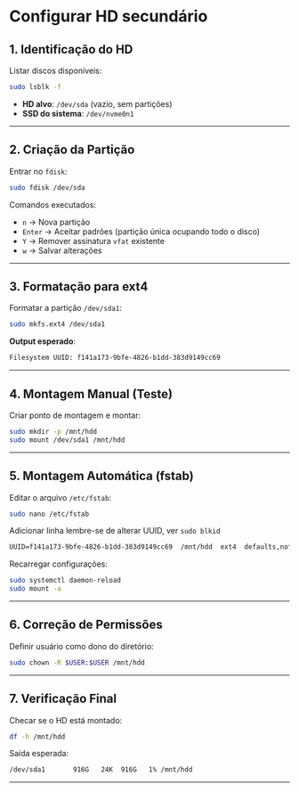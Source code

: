 # Configurar HD secundário

## **1. Identificação do HD**

Listar discos disponíveis:

```bash
sudo lsblk -f
```

- **HD alvo**: `/dev/sda` (vazio, sem partições)
- **SSD do sistema**: `/dev/nvme0n1`

---

## **2. Criação da Partição**

Entrar no `fdisk`:

```bash
sudo fdisk /dev/sda
```

Comandos executados:

- `n` → Nova partição
- `Enter` → Aceitar padrões (partição única ocupando todo o disco)
- `Y` → Remover assinatura `vfat` existente
- `w` → Salvar alterações

---

## **3. Formatação para ext4**

Formatar a partição `/dev/sda1`:

```bash
sudo mkfs.ext4 /dev/sda1
```

**Output esperado**:

```txt
Filesystem UUID: f141a173-9bfe-4826-b1dd-383d9149cc69
```

---

## **4. Montagem Manual (Teste)**

Criar ponto de montagem e montar:

```bash
sudo mkdir -p /mnt/hdd
sudo mount /dev/sda1 /mnt/hdd
```

---

## **5. Montagem Automática (fstab)**

Editar o arquivo `/etc/fstab`:

```bash
sudo nano /etc/fstab
```

Adicionar linha lembre-se de alterar UUID, ver `sudo blkid`

```txt
UUID=f141a173-9bfe-4826-b1dd-383d9149cc69  /mnt/hdd  ext4  defaults,nofail  0  2
```

Recarregar configurações:

```bash
sudo systemctl daemon-reload
sudo mount -a
```

---

## **6. Correção de Permissões**

Definir usuário como dono do diretório:

```bash
sudo chown -R $USER:$USER /mnt/hdd
```

---

## **7. Verificação Final**

Checar se o HD está montado:

```bash
df -h /mnt/hdd
```

Saída esperada:

```txt
/dev/sda1       916G   24K  916G   1% /mnt/hdd
```

---


